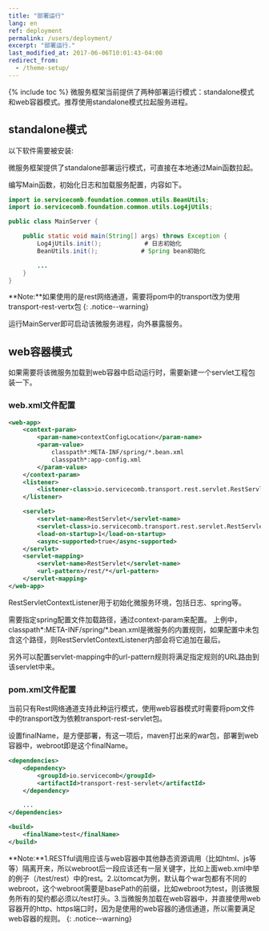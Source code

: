 ```yaml
---
title: "部署运行"
lang: en
ref: deployment
permalink: /users/deployment/
excerpt: "部署运行."
last_modified_at: 2017-06-06T10:01:43-04:00
redirect_from:
  - /theme-setup/
---
```


{% include toc %}
微服务框架当前提供了两种部署运行模式：standalone模式和web容器模式。推荐使用standalone模式拉起服务进程。

## standalone模式
以下软件需要被安装:

微服务框架提供了standalone部署运行模式，可直接在本地通过Main函数拉起。

编写Main函数，初始化日志和加载服务配置，内容如下。

```java
import io.servicecomb.foundation.common.utils.BeanUtils;
import io.servicecomb.foundation.common.utils.Log4jUtils;

public class MainServer {

    public static void main(String[] args) throws Exception {
        Log4jUtils.init();            # 日志初始化
        BeanUtils.init();            # Spring bean初始化

        ...
    }
}
```

**Note:**如果使用的是rest网络通道，需要将pom中的transport改为使用transport-rest-vertx包
{: .notice--warning}

运行MainServer即可启动该微服务进程，向外暴露服务。

## web容器模式

如果需要将该微服务加载到web容器中启动运行时，需要新建一个servlet工程包装一下。

### web.xml文件配置

```xml
<web-app>
    <context-param>
        <param-name>contextConfigLocation</param-name>
        <param-value>
            classpath*:META-INF/spring/*.bean.xml
            classpath*:app-config.xml
        </param-value>
    </context-param>
    <listener>
        <listener-class>io.servicecomb.transport.rest.servlet.RestServletContextListener</listener-class>
    </listener>

    <servlet>
        <servlet-name>RestServlet</servlet-name>
        <servlet-class>io.servicecomb.transport.rest.servlet.RestServlet</servlet-class>
        <load-on-startup>1</load-on-startup>
        <async-supported>true</async-supported>
    </servlet>
    <servlet-mapping>
        <servlet-name>RestServlet</servlet-name>
        <url-pattern>/rest/*</url-pattern>
    </servlet-mapping>
</web-app>
```

RestServletContextListener用于初始化微服务环境，包括日志、spring等。

需要指定spring配置文件加载路径，通过context-param来配置。 上例中，classpath*:META-INF/spring/*.bean.xml是微服务的内置规则，如果配置中未包含这个路径，则RestServletContextListener内部会将它追加在最后。

另外可以配置servlet-mapping中的url-pattern规则将满足指定规则的URL路由到该servlet中来。

### pom.xml文件配置

当前只有Rest网络通道支持此种运行模式，使用web容器模式时需要将pom文件中的transport改为依赖transport-rest-servlet包。

设置finalName，是方便部署，有这一项后，maven打出来的war包，部署到web容器中，webroot即是这个finalName。


```xml
<dependencies>
    <dependency>
        <groupId>io.servicecomb</groupId>
        <artifactId>transport-rest-servlet</artifactId>
    </dependency>

    ...
</dependencies>

<build>
    <finalName>test</finalName>
</build>
```

**Note:**1.RESTful调用应该与web容器中其他静态资源调用（比如html、js等等）隔离开来，所以webroot后一段应该还有一层关键字，比如上面web.xml中举的例子（/test/rest）中的rest。2.以tomcat为例，默认每个war包都有不同的webroot，这个webroot需要是basePath的前缀，比如webroot为test，则该微服务所有的契约都必须以/test打头。3.当微服务加载在web容器中，并直接使用web容器开的http、https端口时，因为是使用的web容器的通信通道，所以需要满足web容器的规则。
{: .notice--warning}
